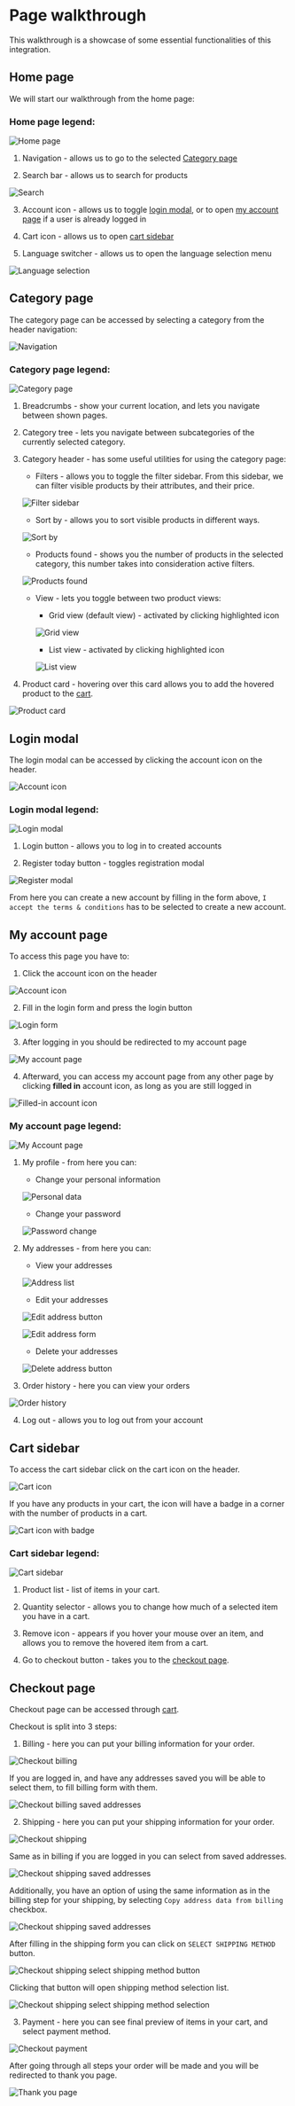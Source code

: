 # Page walkthrough

This walkthrough is a showcase of some essential functionalities of this integration.

## Home page

We will start our walkthrough from the home page:

### Home page legend:

![Home page](../../assets/home-page.png)

1. Navigation - allows us to go to the selected [Category page](#category-page)

2. Search bar - allows us to search for products

![Search](../../assets/search.png)

3. Account icon - allows us to toggle [login modal](#login-modal), or to open [my account page](#my-account-page) if a user is already logged in

4. Cart icon - allows us to open [cart sidebar](#cart-sidebar)

5. Language switcher - allows us to open the language selection menu

![Language selection](../../assets/language-selection.png)

## Category page

The category page can be accessed by selecting a category from the header navigation:

![Navigation](../../assets/navigation.png)

### Category page legend:

![Category page](../../assets/category-page.png)

1. Breadcrumbs - show your current location, and lets you navigate between shown pages.

2. Category tree - lets you navigate between subcategories of the currently selected category.

3. Category header - has some useful utilities for using the category page:

    - Filters - allows you to toggle the filter sidebar. From this sidebar, we can filter visible products by their attributes, and their price.

    ![Filter sidebar](../../assets/filter-sidebar.png)

    - Sort by - allows you to sort visible products in different ways.

    ![Sort by](../../assets/sort-by.png)

    - Products found - shows you the number of products in the selected category, this number takes into consideration active filters.

    ![Products found](../../assets/products-found.png)

    - View - lets you toggle between two product views: 

        - Grid view (default view) - activated by clicking highlighted icon

        ![Grid view](../../assets/grid-view.png)

        - List view - activated by clicking highlighted icon

        ![List view](../../assets/list-view.png)

4. Product card - hovering over this card allows you to add the hovered product to the [cart](#cart-sidebar).

![Product card](../../assets/product-card.png)

## Login modal

The login modal can be accessed by clicking the account icon on the header.

![Account icon](../../assets/account-icon.png)

### Login modal legend:

![Login modal](../../assets/login-modal.png)

1. Login button - allows you to log in to created accounts

2. Register today button - toggles registration modal

![Register modal](../../assets/register-modal.png)

From here you can create a new account by filling in the form above, `I accept the terms & conditions` has to be selected to create a new account.

## My account page

To access this page you have to:

1. Click the account icon on the header

![Account icon](../../assets/account-icon.png)

2. Fill in the login form and press the login button

![Login form](../../assets/login-form.png)

3. After logging in you should be redirected to my account page

![My account page](../../assets/account-page-1.png)

4. Afterward, you can access my account page from any other page by clicking **filled in** account icon, as long as you are still logged in

![Filled-in account icon](../../assets/filled-account-icon.png)

### My account page legend:

![My Account page](../../assets/account-page-2.png)

1. My profile - from here you can:

    -  Change your personal information

    ![Personal data](../../assets/personal-data.png)

    - Change your password

    ![Password change](../../assets/password-change.png)

2. My addresses - from here you can:

    - View your addresses

    ![Address list](../../assets/addresses-view.png)

    - Edit your addresses
    
    ![Edit address button](../../assets/addresses-change-1.png)

    ![Edit address form](../../assets/addresses-change-2.png)

    - Delete your addresses

    ![Delete address button](../../assets/addresses-delete.png)

3. Order history - here you can view your orders

![Order history](../../assets/order-history.png)

4. Log out - allows you to log out from your account

## Cart sidebar
To access the cart sidebar click on the cart icon on the header.

![Cart icon](../../assets/cart-icon-1.png)

If you have any products in your cart, the icon will have a badge in a corner with the number of products in a cart.

![Cart icon with badge](../../assets/cart-icon-2.png)

### Cart sidebar legend:

![Cart sidebar](../../assets/cart-sidebar.png)

1. Product list - list of items in your cart.

3. Quantity selector - allows you to change how much of a selected item you have in a cart.

4. Remove icon - appears if you hover your mouse over an item, and allows you to remove the hovered item from a cart.

5. Go to checkout button - takes you to the [checkout page](#checkout-page).

## Checkout page

Checkout page can be accessed through [cart](#cart-sidebar).

Checkout is split into 3 steps:

1. Billing - here you can put your billing information for your order.

![Checkout billing](../../assets/checkout-billing-1.png)

If you are logged in, and have any addresses saved you will be able to select them, to fill billing form with them.

![Checkout billing saved addresses](../../assets/checkout-billing-2.png)

2. Shipping - here you can put your shipping information for your order.

![Checkout shipping](../../assets/checkout-shipping-1.png)

Same as in billing if you are logged in you can select from saved addresses.

![Checkout shipping saved addresses](../../assets/checkout-shipping-2.png)

Additionally, you have an option of using the same information as in the billing step for your shipping, by selecting `Copy address data from billing` checkbox.

![Checkout shipping saved addresses](../../assets/checkout-shipping-3.png)

After filling in the shipping form you can click on `SELECT SHIPPING METHOD` button.

![Checkout shipping select shipping method button](../../assets/checkout-shipping-4.png)

Clicking that button will open shipping method selection list.

![Checkout shipping select shipping method selection](../../assets/checkout-shipping-5.png)

3. Payment - here you can see final preview of items in your cart, and select payment method.

![Checkout payment](../../assets/checkout-payment.png)

After going through all steps your order will be made and you will be redirected to thank you page.

![Thank you page](../../assets/thank-you.png)

